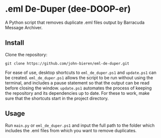 # .eml De-Duper (dee-DOOP-er)

A Python script that removes duplicate .eml files output by Barracuda Message Archiver.

## Install

Clone the repository:
```
git clone https://github.com/john-bieren/eml-de-duper.git
```
For ease of use, desktop shortcuts to `eml_de_duper.ps1` and `update.ps1` can be created. `eml_de_duper.ps1` allows the script to be run without using the terminal, and includes a pause statement so that the output can be read before closing the window. `update.ps1` automates the process of keeping the repository and its dependencies up to date. For these to work, make sure that the shortcuts start in the project directory.

## Usage

Run `main.py` or `eml_de_duper.ps1` and input the full path to the folder which includes the .eml files from which you want to remove duplicates.
